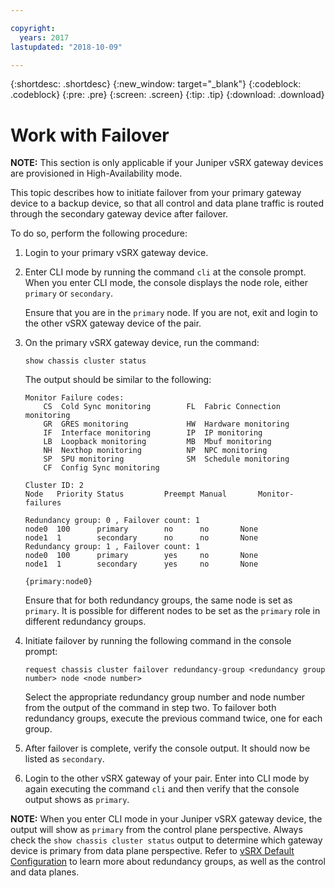 ```yaml
---

copyright:
  years: 2017
lastupdated: "2018-10-09"

---
```


{:shortdesc: .shortdesc}
{:new_window: target="_blank"}
{:codeblock: .codeblock}
{:pre: .pre}
{:screen: .screen}
{:tip: .tip}
{:download: .download}

# Work with Failover
**NOTE:** This section is only applicable if your Juniper vSRX gateway devices are provisioned in High-Availability mode.

This topic describes how to initiate failover from your primary gateway device to a backup device, so that all control and data plane traffic is routed through the secondary gateway device after failover.

To do so, perform the following procedure:

1. Login to your primary vSRX gateway device. 

2. Enter CLI mode by running the command `cli` at the console prompt. When you enter CLI mode, the console displays the node role, either `primary` or `secondary`.

	Ensure that you are in the `primary` node. If you are not, exit and login to the other vSRX gateway device of the pair.

2. On the primary vSRX gateway device, run the command:

	```
	show chassis cluster status 
	```
	The output should be similar to the following:

	```
	Monitor Failure codes:
		CS  Cold Sync monitoring        FL  Fabric Connection monitoring
		GR  GRES monitoring             HW  Hardware monitoring
		IF  Interface monitoring        IP  IP monitoring
		LB  Loopback monitoring         MB  Mbuf monitoring
		NH  Nexthop monitoring          NP  NPC monitoring
		SP  SPU monitoring              SM  Schedule monitoring
		CF  Config Sync monitoring
	
	Cluster ID: 2
	Node   Priority Status         Preempt Manual   	Monitor-failures
	
	Redundancy group: 0 , Failover count: 1
	node0  100      primary        no      no       None
	node1  1        secondary      no      no       None	
	Redundancy group: 1 , Failover count: 1
	node0  100      primary        yes     no       None
	node1  1        secondary      yes     no       None
	
	{primary:node0}
	```
	
	Ensure that for both redundancy groups, the same node is set as `primary`. It is possible for different nodes to be set as the `primary` role in different redundancy groups.

3. Initiate failover by running the following command in the console prompt:

	```
	request chassis cluster failover redundancy-group <redundancy group number> node <node number>
	```

	Select the appropriate redundancy group number and node number from the output of the command in step two. To failover both redundancy groups, execute the previous command twice, one for each group.

4. After failover is complete, verify the console output. It should now be listed as `secondary`.

5. Login to the other vSRX gateway of your pair. Enter into CLI mode by again executing the command `cli` and then verify that the console output shows as `primary`.

**NOTE:** When you enter CLI mode in your Juniper vSRX gateway device, the output will show as `primary` from the control plane perspective. Always check the `show chassis cluster status` output to determine which gateway device is primary from data plane perspective. Refer to [vSRX Default Configuration](vsrx-default-config.html) to learn more about redundancy groups, as well as the control and data planes.
